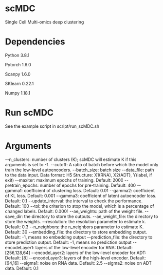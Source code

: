 # scMDC
Single Cell Multi-omics deep clustering
# Dependencies
Python 3.8.1

Pytorch 1.6.0

Scanpy 1.6.0

SKlearn 0.22.1

Numpy 1.18.1

# Run scMDC
See the example script in script/run_scMDC.sh

# Arguments
--n_clusters: number of clusters (K); scMDC will estimate K if this arguments is set to -1. 
--cutoff: A ratio of batch before which the model only train the low-level autoencoders.
--batch_size: batch size
--data_file: path to the data input.
Data format: H5 
Structure: X1(RNA), X2(ADT), Y(label, if exit)
--maxiter: maximum epochs of training. Default: 2000
--pretrain_epochs: number of epochs for pre-training. Default: 400
--gamma1: coefficient of clustering loss. Default: 0.01
--gamma2: coefficient of KL loss. Default: 0.001
--gamma3: coefficient of latent autoencoder loss. Default: 0.1
--update_interval: the interval to check the performance. Default: 100
--tol: the criterion to stop the model, which is a percentage of changed labels. Default: 0.0001
--ae_weights: path of the weight file.
--save_dir: the directory to store the outputs.
--ae_weight_file: the directory to store the weights.
--resolution: the resolution parameter to estimate k. Default: 0.3
--n_neighbors: the n_neighbors parameter to estimate K. Default: 30
--embedding_file: the directory to store embedding output. Default: -1, means no embedding output
--prediction_file: the directory to store prediction output. Default: -1, means no prediction output
--encodeLayer1: layers of the low-level encoder for RNA: Default: [256,128,64]
--encodeLayer2: layers of the low-level encoder for ADT: Default: [8]
--encodeLayer3: layers of the high-level encoder. Default:[64,16]
--sigma1: noise on RNA data. Default: 2.5
--sigma2: noise on ADT data. Default: 0.1
